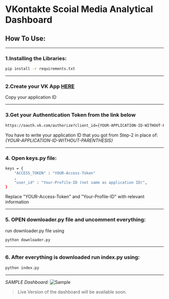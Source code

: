 # VKontakte Scoial Media Analytical Dashboard


## How To Use:
****************************************************
### 1.Installing the Libraries:
```bash
pip install -r requirements.txt
```
****************************************************
### 2.Create your VK App [HERE](https://vk.com/editapp?act=create)
Copy your application ID
****************************************************
### 3.Get your Authentication Token from the link below
```bash
https://oauth.vk.com/authorize?client_id={YOUR-APPLICATION-ID-WITHOUT-PARENTHESIS}&display=page&redirect_uri=https://oauth.vk.com/blank.html&scope=friends&response_type=token&v=5.131
```
You have to write your application ID that you got from Step-2 in place of:
*{YOUR-APPLICATION-ID-WITHOUT-PARENTHESIS}*
****************************************************
### 4. Open keys.py file:

```bash
keys = {
    "ACCESS_TOKEN" : "YOUR-Access-Token"
    ,
    "user_id" : "Your-Profile-ID (not same as application ID)",
}

```
Replace "YOUR-Access-Token" and "Your-Profile-ID" with relevant information

****************************************************
### 5. OPEN downloader.py file and uncomment everything:
run downloader.py file using
```bash
python downloader.py
```
****************************************************
### 6. After everything is downloaded run index.py using:
```bash
python index.py
```
****************************************************
*SAMPLE Dashboard:*
![Sample](https://user-images.githubusercontent.com/49760167/172894257-132b3447-8204-418b-a854-1f569da6114f.png)


> Live Version of the dashboard will be available soon.
